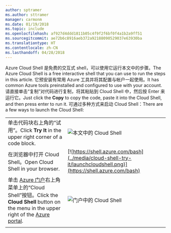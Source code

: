 ```yaml
---
author: sptramer
ms.author: sttramer
manager: carmonm
ms.date: 01/19/2018
ms.topic: include
ms.openlocfilehash: af927d4ddd1811b05c4f9f2f6bf0f4a1b2a9ff51
ms.sourcegitcommit: ae72b6c8916aeb372a92188090529037e63930ba
ms.translationtype: HT
ms.contentlocale: zh-CN
ms.lasthandoff: 04/28/2018
---
```

<span data-ttu-id="851cc-101">Azure Cloud Shell 是免费的交互式 shell，可以使用它运行本文中的步骤。</span><span class="sxs-lookup"><span data-stu-id="851cc-101">The Azure Cloud Shell is a free interactive shell that you can use to run the steps in this article.</span></span> <span data-ttu-id="851cc-102">它预安装有常用 Azure 工具并将其配置与帐户一起使用。</span><span class="sxs-lookup"><span data-stu-id="851cc-102">It has common Azure tools preinstalled and configured to use with your account.</span></span> <span data-ttu-id="851cc-103">请直接单击“复制”对代码进行复制，将其粘贴到 Cloud Shell 中，然后按 Enter 来运行它。</span><span class="sxs-lookup"><span data-stu-id="851cc-103">Just click the **Copy** to copy the code, paste it into the Cloud Shell, and then press enter to run it.</span></span>  <span data-ttu-id="851cc-104">可通过多种方式来启动 Cloud Shell：</span><span class="sxs-lookup"><span data-stu-id="851cc-104">There are a few ways to launch the Cloud Shell:</span></span>

|  |   |
|-----------------------------------------------|---|
| <span data-ttu-id="851cc-105">单击代码块右上角的“试用”。</span><span class="sxs-lookup"><span data-stu-id="851cc-105">Click **Try It** in the upper right corner of a code block.</span></span> | ![本文中的 Cloud Shell](../media/cloud-shell-try-it/cli-try-it.png) |
| <span data-ttu-id="851cc-107">在浏览器中打开 Cloud Shell。</span><span class="sxs-lookup"><span data-stu-id="851cc-107">Open Cloud Shell in your browser.</span></span> | [![https://shell.azure.com/bash](../media/cloud-shell-try-it/launchcloudshell.png)](https://shell.azure.com/bash) |
| <span data-ttu-id="851cc-108">单击 [Azure 门户](https://portal.azure.com)右上角菜单上的“Cloud Shell”按钮。</span><span class="sxs-lookup"><span data-stu-id="851cc-108">Click the **Cloud Shell** button on the menu in the upper right of the [Azure portal](https://portal.azure.com).</span></span> |    ![门户中的 Cloud Shell](../media/cloud-shell-try-it/cloud-shell-menu.png) |
|  |  |

